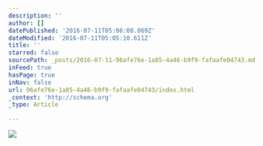 ```yaml
---
description: ''
author: []
datePublished: '2016-07-11T05:06:08.069Z'
dateModified: '2016-07-11T05:05:10.611Z'
title: ''
starred: false
sourcePath: _posts/2016-07-11-96afe76e-1a85-4a46-b9f9-fafaafe04743.md
inFeed: true
hasPage: true
inNav: false
url: 96afe76e-1a85-4a46-b9f9-fafaafe04743/index.html
_context: 'http://schema.org'
_type: Article

---
```

![](https://the-grid-user-content.s3-us-west-2.amazonaws.com/a4090020-3955-4d2d-ab4d-146988f0e495.jpg)